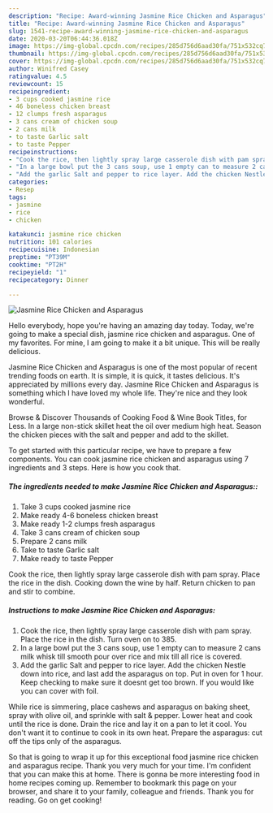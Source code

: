 ```yaml
---
description: "Recipe: Award-winning Jasmine Rice Chicken and Asparagus"
title: "Recipe: Award-winning Jasmine Rice Chicken and Asparagus"
slug: 1541-recipe-award-winning-jasmine-rice-chicken-and-asparagus
date: 2020-03-20T06:44:36.018Z
image: https://img-global.cpcdn.com/recipes/285d756d6aad30fa/751x532cq70/jasmine-rice-chicken-and-asparagus-recipe-main-photo.jpg
thumbnail: https://img-global.cpcdn.com/recipes/285d756d6aad30fa/751x532cq70/jasmine-rice-chicken-and-asparagus-recipe-main-photo.jpg
cover: https://img-global.cpcdn.com/recipes/285d756d6aad30fa/751x532cq70/jasmine-rice-chicken-and-asparagus-recipe-main-photo.jpg
author: Winifred Casey
ratingvalue: 4.5
reviewcount: 15
recipeingredient:
- 3 cups cooked jasmine rice
- 46 boneless chicken breast
- 12 clumps fresh asparagus
- 3 cans cream of chicken soup
- 2 cans milk
- to taste Garlic salt
- to taste Pepper
recipeinstructions:
- "Cook the rice, then lightly spray large casserole dish with pam spray. Place the rice in the dish. Turn oven on to 385."
- "In a large bowl put the 3 cans soup, use 1 empty can to measure 2 cans milk whisk till smooth pour over rice and mix till all rice is covered."
- "Add the garlic Salt and pepper to rice layer. Add the chicken Nestle down into rice, and last add the asparagus on top. Put in oven for 1 hour. Keep checking to make sure it doesnt get too brown. If you would like you can cover with foil."
categories:
- Resep
tags:
- jasmine
- rice
- chicken

katakunci: jasmine rice chicken
nutrition: 101 calories
recipecuisine: Indonesian
preptime: "PT39M"
cooktime: "PT2H"
recipeyield: "1"
recipecategory: Dinner

---
```



![Jasmine Rice Chicken and Asparagus](https://img-global.cpcdn.com/recipes/285d756d6aad30fa/751x532cq70/jasmine-rice-chicken-and-asparagus-recipe-main-photo.jpg)

Hello everybody, hope you're having an amazing day today. Today, we're going to make a special dish, jasmine rice chicken and asparagus. One of my favorites. For mine, I am going to make it a bit unique. This will be really delicious.

Jasmine Rice Chicken and Asparagus is one of the most popular of recent trending foods on earth. It is simple, it is quick, it tastes delicious. It's appreciated by millions every day. Jasmine Rice Chicken and Asparagus is something which I have loved my whole life. They're nice and they look wonderful.

Browse &amp; Discover Thousands of Cooking Food &amp; Wine Book Titles, for Less. In a large non-stick skillet heat the oil over medium high heat. Season the chicken pieces with the salt and pepper and add to the skillet.


To get started with this particular recipe, we have to prepare a few components. You can cook jasmine rice chicken and asparagus using 7 ingredients and 3 steps. Here is how you cook that.

##### The ingredients needed to make Jasmine Rice Chicken and Asparagus::

1. Take 3 cups cooked jasmine rice
1. Make ready 4-6 boneless chicken breast
1. Make ready 1-2 clumps fresh asparagus
1. Take 3 cans cream of chicken soup
1. Prepare 2 cans milk
1. Take to taste Garlic salt
1. Make ready to taste Pepper


Cook the rice, then lightly spray large casserole dish with pam spray. Place the rice in the dish. Cooking down the wine by half. Return chicken to pan and stir to combine. 

##### Instructions to make Jasmine Rice Chicken and Asparagus:

1. Cook the rice, then lightly spray large casserole dish with pam spray. Place the rice in the dish. Turn oven on to 385.
1. In a large bowl put the 3 cans soup, use 1 empty can to measure 2 cans milk whisk till smooth pour over rice and mix till all rice is covered.
1. Add the garlic Salt and pepper to rice layer. Add the chicken Nestle down into rice, and last add the asparagus on top. Put in oven for 1 hour. Keep checking to make sure it doesnt get too brown. If you would like you can cover with foil.


While rice is simmering, place cashews and asparagus on baking sheet, spray with olive oil, and sprinkle with salt &amp; pepper. Lower heat and cook until the rice is done. Drain the rice and lay it on a pan to let it cool. You don&#39;t want it to continue to cook in its own heat. Prepare the asparagus: cut off the tips only of the asparagus. 

So that is going to wrap it up for this exceptional food jasmine rice chicken and asparagus recipe. Thank you very much for your time. I'm confident that you can make this at home. There is gonna be more interesting food in home recipes coming up. Remember to bookmark this page on your browser, and share it to your family, colleague and friends. Thank you for reading. Go on get cooking!

